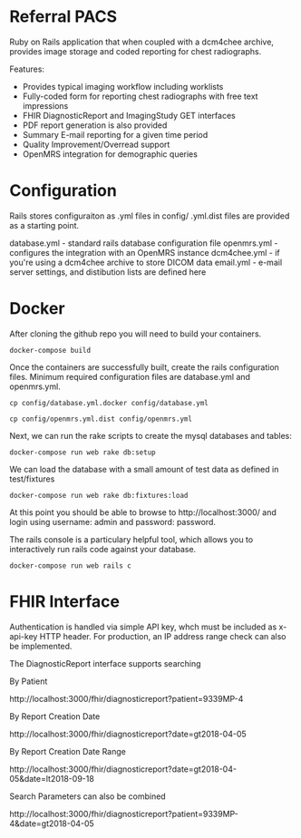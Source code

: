 Referral PACS
=============
Ruby on Rails application that when coupled with a dcm4chee archive, provides image storage and coded reporting for chest radiographs.

Features:
- Provides typical imaging workflow including worklists
- Fully-coded form for reporting chest radiographs with free text impressions
- FHIR DiagnosticReport and ImagingStudy GET interfaces
- PDF report generation is also provided
- Summary E-mail reporting for a given time period
- Quality Improvement/Overread support
- OpenMRS integration for demographic queries

Configuration
=============
Rails stores configuraiton as .yml files in config/  .yml.dist files are provided as a starting point.  

database.yml - standard rails database configuration file
openmrs.yml - configures the integration with an OpenMRS instance
dcm4chee.yml - if you're using a dcm4chee archive to store DICOM data
email.yml - e-mail server settings, and distibution lists are defined here

Docker
======
After cloning the github repo you will need to build your containers.

`docker-compose build`

Once the containers are successfully built, create the rails configuration files.  Minimum required configuration files are database.yml and openmrs.yml.

`cp config/database.yml.docker config/database.yml`

`cp config/openmrs.yml.dist config/openmrs.yml`

Next, we can run the rake scripts to create the mysql databases and tables:

`docker-compose run web rake db:setup`

We can load the database with a small amount of test data as defined in test/fixtures

`docker-compose run web rake db:fixtures:load`

At this point you should be able to browse to http://localhost:3000/ and login using username: admin and password: password.

The rails console is a particulary helpful tool, which allows you to interactively run rails code against your database.

`docker-compose run web rails c`

FHIR Interface
==============
Authentication is handled via simple API key, whch must be included as x-api-key HTTP header.  For production, an IP address range check can also be implemented.

The DiagnosticReport interface supports searching

By Patient

http://localhost:3000/fhir/diagnosticreport?patient=9339MP-4

By Report Creation Date

http://localhost:3000/fhir/diagnosticreport?date=gt2018-04-05

By Report Creation Date Range

http://localhost:3000/fhir/diagnosticreport?date=gt2018-04-05&date=lt2018-09-18

Search Parameters can also be combined

http://localhost:3000/fhir/diagnosticreport?patient=9339MP-4&date=gt2018-04-05
